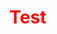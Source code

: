 <!-- # Hi there! 👊

## This is Al 👋

```javascript
const al = {
  name: "Álvaro",
  technologies: [
    "HTML5",
    "CSS3",
    "Sass",
    "Bootstrap",
    "JavaScript ES6",
    "React",
    "Node",
    "Express",
    "MongoDB",
    "Mongoose",
    "Python",
    "Flask",
    "PostgreSQL",
    "SQLAlchemy",
    "Git",
    "GitHub",
  ],

  learn(tech) {
    this.technologies.push(tech);
  },
};
``` -->

<h1 style="color: red">Test</h1>
